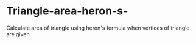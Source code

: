 # Triangle-area-heron-s-
Calculate area of triangle using heron's formula when vertices of triangle are given.
